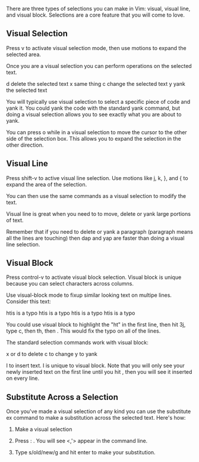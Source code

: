 There are three types of selections you can make in Vim: visual, visual
line, and visual block.  Selections are a core feature that you will come to
love.

## Visual Selection

Press v to activate visual selection mode, then use motions to expand the
selected area.

Once you are a visual selection you can perform operations on the selected
text.

d  delete the selected text
x  same thing
c  change the selected text
y  yank the selected text

You will typically use visual selection to select a specific piece of code
and yank it. You could yank the code with the standard yank command, but
doing a visual selection allows you to see exactly what you are about to
yank.

You can press o while in a visual selection to move the cursor to the other
side of the selection box. This allows you to expand the selection in the
other direction.

## Visual Line

Press shift-v to active visual line selection. Use motions like j, k, }, and
{ to expand the area of the selection.

You can then use the same commands as a visual selection to modify the text.

Visual line is great when you need to to move, delete or yank large portions
of text.

Remember that if you need to delete or yank a paragraph (paragraph means all
the lines are touching) then dap and yap are faster than doing a visual line
selection.

## Visual Block

Press control-v to activate visual block selection. Visual block is unique
because you can select characters across columns.

Use visual-block mode to fixup similar looking text on multipe lines.
Consider this text:

htis is a typo
htis is a typo
htis is a typo
htis is a typo

You could use visual block to highlight the "ht" in the first line, then
hit 3j, type c, then th, then <escape>. This would fix the typo on all of
the lines.

The standard selection commands work with visual block:

x or d to delete
c to change
y to yank

I to insert text. I is unique to visual block. Note that you will only see
your newly inserted text on the first line until you hit <escape>, then you
will see it inserted on every line.


## Substitute Across a Selection

Once you've made a visual selection of any kind you can use the substitute
ex command to make a substitution across the selected text.  Here's how:

1. Make a visual selection

2. Press : . You will see <,'> appear in the command line.

3. Type s/old/new/g and hit enter to make your substitution.

